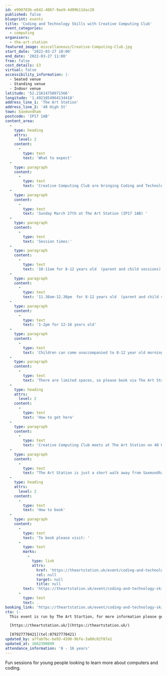```yaml
---
id: e998783b-e642-4067-9ae9-4d09b11dac28
published: false
blueprint: events
title: 'Coding and Technology Skills with Creative Computing Club'
event_categories:
  - computing
organisers:
  - the-art-station
featured_image: miscellaneous/Creative-Computing-Club.jpg
start_date: '2022-03-27 10:00'
end_date: '2022-03-27 11:00'
free: false
cost_details: £3
virtual: false
accessibility_information: |-
  - Seated venue 
  - Standing venue
  - Indoor venue
latitude: '52.21614758071566'
longitude: '1.4921854964134418'
address_line_1: 'The Art Station'
address_line_2: '48 High St'
town: Saxmundham
postcode: 'IP17 1AB'
content_area:
  -
    type: heading
    attrs:
      level: 2
    content:
      -
        type: text
        text: 'What to expect'
  -
    type: paragraph
    content:
      -
        type: text
        text: 'Creative Computing Club are bringing Coding and Technology Skills to Saxmundham with taster sessions for children and young people at The Art Station!'
  -
    type: paragraph
    content:
      -
        type: text
        text: 'Sunday March 27th at The Art Station (IP17 1AB) '
  -
    type: paragraph
    content:
      -
        type: text
        text: 'Session times:'
  -
    type: paragraph
    content:
      -
        type: text
        text: '10-11am for 8-12 years old  (parent and child sessions)'
  -
    type: paragraph
    content:
      -
        type: text
        text: '11.30am-12.30pm  for 8-12 years old  (parent and child sessions)'
  -
    type: paragraph
    content:
      -
        type: text
        text: '1-2pm for 12-16 years old'
  -
    type: paragraph
    content:
      -
        type: text
        text: 'Children can come unaccompanied to 8-12 year old morning sessions with written parent approval.'
  -
    type: paragraph
    content:
      -
        type: text
        text: 'There are limited spaces, so please book via The Art Station’s website as soon as possible. All sessions are £3, but free places are available on request.'
  -
    type: heading
    attrs:
      level: 2
    content:
      -
        type: text
        text: 'How to get here'
  -
    type: paragraph
    content:
      -
        type: text
        text: 'Creative Computing Club meets at The Art Station on 48 High Street in Saxmundham.'
  -
    type: paragraph
    content:
      -
        type: text
        text: "The Art Station is just a short walk away from Saxmundham train station or, if you're travelling by car, there is parking at the front of the building."
  -
    type: heading
    attrs:
      level: 2
    content:
      -
        type: text
        text: 'How to book'
  -
    type: paragraph
    content:
      -
        type: text
        text: 'To book please visit: '
      -
        type: text
        marks:
          -
            type: link
            attrs:
              href: 'https://theartstation.uk/event/coding-and-technology-skills-with-creative-computing-club/'
              rel: null
              target: null
              title: null
        text: 'https://theartstation.uk/event/coding-and-technology-skills-with-creative-computing-club/'
      -
        type: text
        text: .
booking_link: 'https://theartstation.uk/event/coding-and-technology-skills-with-creative-computing-club/'
cta: |-
  This event is run by The Art Startion, for more information please get in touch via:

  [https://theartstation.uk/](https://theartstation.uk/)

  [07927770421](tel:07927770421)
updated_by: a7fabfbc-be93-4390-9bfe-3a08c02f87a1
updated_at: 1662390899
attendance_information: '8 - 16 years'
---
```

Fun sessions for young people looking to learn more about computers and coding.